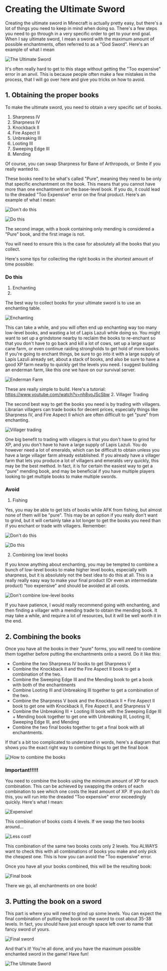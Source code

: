 # Creating the Ultimate Sword
Creating the ultimate sword in Minecraft is actually pretty easy, but there's a lot of things you need to keep in mind when doing so. There's a few steps you need to go through in a very specific order to get to your end goal. 
When I say ultimate sword, I mean a sword with the maximum amount of possible enchantments, often referred to as a "God Sword".  Here's an example of what I mean

![The Ultimate Sword](https://i.imgur.com/v1bJXuc.png)

It's often really hard to get to this stage without getting the "Too expensive" error in an anvil. This is because people often make a few mistakes in the process, that I will go over here and give you tricks on how to avoid.

## 1. Obtaining the proper books
To make the ultimate sword, you need to obtain a very specific set of books.

 1. Sharpness IV
 2. Sharpness IV
 3. Knockback II
 4. Fire Aspect II
 5. Unbreaking III
 6. Looting III
 7. Sweeping Edge III
 8. Mending

Of course, you can swap Sharpness for Bane of Arthropods, or Smite if you really wanted to.

These books need to be what's called "Pure", meaning they need to be only that specific enchantment on the book. This means that you cannot have more than one enchantment on the base-level book. If you do, it could lead to the dreaded "Too Expensive" error on the final product.
Here's an example of what I mean:

![Don't do this](https://i.imgur.com/xoqhAAV.png)

![Do this](https://i.imgur.com/jCd2aRy.png)

The second image, with a book containing only mending is considered a "Pure" book, and the first image is not.

You will need to ensure this is the case for absolutely all the books that you collect.

Here's some tips for collecting the right books in the shortest amount of time possible:

### Do this

1. Enchanting
2. 
The best way to collect books for your ultimate sword is to use an enchanting table.

![Enchanting](https://i.imgur.com/fPcLTXg.png)

This can take a while, and you will often end up enchanting way too many low-level books, and wasting a lot of Lapis Lazuli while doing so. You might want to set up a grindstone nearby to reclaim the books to re-enchant so that you don't have to go back and kill a lot of cows, set up a large sugar cane farm, or even continue raiding strongholds to get hold of more books.  If you're going to enchant things, be sure to go into it with a large supply of Lapis Lazuli already set, about a stack of books, and also be sure to have a good XP farm nearby to quickly get the levels you need.  I suggest building an enderman farm, like this one we have on our survival server.

![Enderman Farm](https://i.imgur.com/9lZfAqV.png)

These are really simple to build. Here's a tutorial: https://www.youtube.com/watch?v=nh8voJScSbw
2. Villager Trading

The second best way to get the books you need is by trading with villagers. Librarian villagers can trade books for decent prices, especially things like Sharpness IV, and Fire Aspect II which are often difficult to get "pure" from enchanting. 

![Villager trading](https://i.imgur.com/dvvTUZd.png)

One big benefit to trading with villagers is that you don't have to grind for XP, and you don't have to have a large supply of Lapis Lazuli. You do however need a lot of emeralds, which can be difficult to obtain unless you have a large villager farm already established. If you already have a villager farm that lets you produce a lot of villagers and emeralds very quickly, this may be the best method. In fact, it is for certain the easiest way to get a "pure" mending book, and may be beneficial if you have multiple players looking to get multiple books to make multiple swords.
### Avoid
1. Fishing

Yes, you may be able to get lots of books while AFK from fishing, but almost none of them will be "pure". This may be an option if you really don't want to grind, but it will certainly take a lot longer to get the books you need than if you enchant or trade with villagers.
Remember:

![Don't do this](https://i.imgur.com/xoqhAAV.png)

![Do this](https://i.imgur.com/jCd2aRy.png)

2. Combining low level books

If you know anything about enchanting, you may be tempted to combine a bunch of low-level books to make higher level books, especially with sharpness, but it is absolutely not the best idea to do this at all. This is a really really easy way to make your final product (Or even an intermediate product) "too expensive" and should be avoided at all costs.

![Don't combine low-level books](https://i.imgur.com/PaGuOQW.png)


If you have patience, I would really recommend going with enchanting, and then finding a villager with a mending trade to obtain the mending book. It may take a while, and require a lot of resources, but it will be well worth it in the end.

## 2. Combining the books
Once you have all the books in their "pure" forms, you will need to combine them together before putting the enchantments onto a sword.
Do it like this:

- Combine the two Sharpness IV books to get Sharpness V
 - Combine the Knockback II and the Fire Aspect II book to get a combination of the two.
 - Combine the Sweeping Edge III and the Mending book to get a book with both of the enchantments
 - Combine Looting III and Unbreaking III together to get a combination of the two.
 - Combine the Sharpness V book and the Knockback II + Fire Aspect II book to get one with Knockback II, Fire Aspect II, and Sharpness V
 - Combine the Unbreaking III + Looting III book with the Sweeping Edge III + Mending book together to get one with Unbreaking III, Looting III, Sweeping Edge III, and Mending
 - Combine the two final books together to get a final book with all enchantments.

If that's a bit too complicated to understand in words, here's a diagram that shows you the exact right way to combine things to get the final book

![How to combine the books](https://i.imgur.com/fMOLxDi.jpg)
### Important!!!!!
You need to combine the books using the minimum amount of XP for each combination. This can be achieved by swapping the orders of each combination to see which one costs the least amount of XP. If you don't do this, you will run into the dreaded "Too expensive" error exceedingly quickly. 
Here's what I mean:

![Expensive!](https://i.imgur.com/DHrKjHy.png)

This combination of books costs 4 levels. If we swap the two books around...

![Less cost!](https://i.imgur.com/pJtp3oW.png)

This combination of the same two books costs only 2 levels. You ALWAYS want to check this with all combinations of books you make and only pick the cheapest one. This is how you can avoid the "Too expensive" error.

Once you have all your books combined, this will be the resulting book:

![Final book](https://i.imgur.com/0EeNXFY.png)

There we go, all enchantments on one book!

## 3. Putting the book on a sword
This part is where you will need to grind up some levels. You can expect the final combination of putting the book on the sword to cost about 35-38 levels. In fact, you should have just enough space left over to name that fancy sword of yours.

![Final sword](https://i.imgur.com/BATwQSY.png)

And that's it! You're all done, and you have the maximum possible enchanted sword in the game! Have fun!

![The Ultimate Sword](https://i.imgur.com/v1bJXuc.png)
